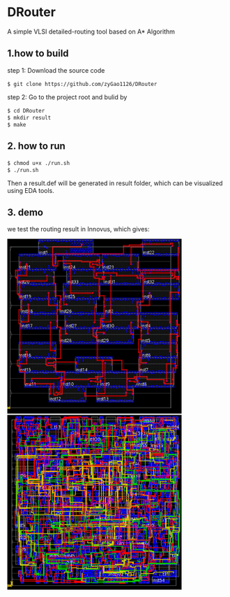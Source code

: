 # DRouter
A simple VLSI detailed-routing tool based on A* Algorithm

## 1.how to build
step 1: Download the source code
```
$ git clone https://github.com/zyGao1126/DRouter
```
step 2: Go to the project root and bulid by
```
$ cd DRouter
$ mkdir result
$ make
```

## 2. how to run
```
$ chmod u+x ./run.sh
$ ./run.sh
```
Then a result.def will be generated in result folder, which can be visualized using EDA tools.

## 3. demo
we test the routing result in Innovus, which gives:

<img src="https://github.com/zyGao1126/DRouter/blob/master/solution1.PNG" width="400" height="400" />

<img src="https://github.com/zyGao1126/DRouter/blob/master/solution2.PNG" width="400" height="400" />
